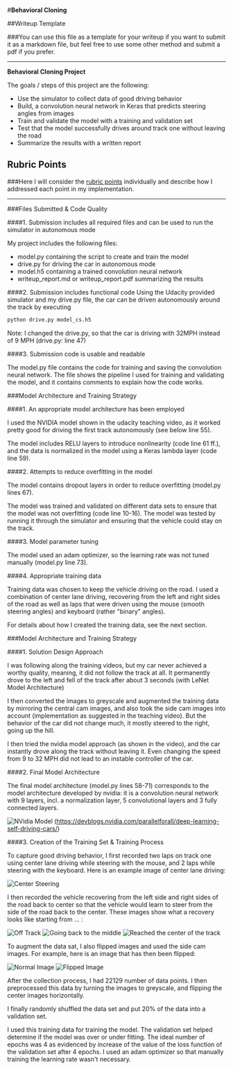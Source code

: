 #**Behavioral Cloning** 

##Writeup Template

###You can use this file as a template for your writeup if you want to submit it as a markdown file, but feel free to use some other method and submit a pdf if you prefer.

---

**Behavioral Cloning Project**

The goals / steps of this project are the following:
* Use the simulator to collect data of good driving behavior
* Build, a convolution neural network in Keras that predicts steering angles from images
* Train and validate the model with a training and validation set
* Test that the model successfully drives around track one without leaving the road
* Summarize the results with a written report


[//]: # (Image References)

[image1]: ./pictures/cnn-architecture-624x890.png "Model Visualization"
[image2]: ./pictures/center_2017_07_13_22_26_44_590.jpg "Center Steering"
[image3]: ./pictures/center_2017_07_17_23_40_39_928.jpg "Recovery Image 1"
[image4]: ./pictures/center_2017_07_17_23_40_40_883.jpg "Recovery Image 2"
[image5]: ./pictures/center_2017_07_17_23_40_42_389.jpg "Recovery Image 3"
[image6]: ./examples/center_2017_07_13_22_28_32_594.jpg "Normal Image"
[image7]: ./pictures/center_2017_07_13_22_28_32_594_flipped.jpg "Flipped Image"

## Rubric Points
###Here I will consider the [rubric points](https://review.udacity.com/#!/rubrics/432/view) individually and describe how I addressed each point in my implementation.  

---
###Files Submitted & Code Quality

####1. Submission includes all required files and can be used to run the simulator in autonomous mode

My project includes the following files:
* model.py containing the script to create and train the model
* drive.py for driving the car in autonomous mode
* model.h5 containing a trained convolution neural network 
* writeup_report.md or writeup_report.pdf summarizing the results

####2. Submission includes functional code
Using the Udacity provided simulator and my drive.py file, the car can be driven autonomously around the track by executing 
```sh
python drive.py model_cs.h5
```
Note: I changed the drive.py, so that the car is driving with 32MPH instead of 9 MPH (drive.py: line 47)

####3. Submission code is usable and readable

The model.py file contains the code for training and saving the convolution neural network. The file shows the pipeline I used for training and validating the model, and it contains comments to explain how the code works.

###Model Architecture and Training Strategy

####1. An appropriate model architecture has been employed

I used the NVIDIA model shown in the udacity teaching video, as it worked pretty good for driving the first track autonomously (see below line 55).

The model includes RELU layers to introduce nonlinearity (code line 61 ff.), and the data is normalized in the model using a Keras lambda layer (code line 59). 

####2. Attempts to reduce overfitting in the model

The model contains dropout layers in order to reduce overfitting (model.py lines 67). 

The model was trained and validated on different data sets to ensure that the model was not overfitting (code line 10-16). The model was tested by running it through the simulator and ensuring that the vehicle could stay on the track.

####3. Model parameter tuning

The model used an adam optimizer, so the learning rate was not tuned manually (model.py line 73).

####4. Appropriate training data

Training data was chosen to keep the vehicle driving on the road. I used a combination of center lane driving, recovering from the left and right sides of the road as well as laps that were driven using the mouse (smooth steering angles) and keyboard (rather "binary" angles).

For details about how I created the training data, see the next section. 

###Model Architecture and Training Strategy

####1. Solution Design Approach

I was following along the training videos, but my car never achieved a worthy quality, meaning, it did not follow the track at all. It permanently drove to the left and fell of the track after about 3 seconds (with LeNet Model Architecture)

I then converted the images to greyscale and augmented the training data by mirroring the central cam images, and also took the side cam images into account (implementation as suggested in the teaching video). But the behavior of the car did not change much, it mostly steered to the right, going up the hill.

I then tried the nvidia model approach (as shown in the video), and the car instantly drove along the track without leaving it. Even changing the speed from 9 to 32 MPH did not lead to an instable controller of the car.


####2. Final Model Architecture

The final model architecture (model.py lines 58-71) corresponds to the model architecture developed by nvidia: it is a convolution neural network with 9 layers, incl. a normalization layer, 5 convolutional layers and 3 fully connected layers.


![NVidia Model][image1] (https://devblogs.nvidia.com/parallelforall/deep-learning-self-driving-cars/)

####3. Creation of the Training Set & Training Process

To capture good driving behavior, I first recorded two laps on track one using center lane driving while steering with the mouse, and 2 laps while steering with the keyboard. Here is an example image of center lane driving:

![Center Steering][image2]

I then recorded the vehicle recovering from the left side and right sides of the road back to center so that the vehicle would learn to steer from the side of the road back to the center. These images show what a recovery looks like starting from ... :

![Off Track][image3]
![Going back to the middle][image4]
![Reached the center of the track][image5]

To augment the data sat, I also flipped images and used the side cam images. For example, here is an image that has then been flipped:

![Normal Image][image6]
![Flipped Image][image7]

After the collection process, I had 22129 number of data points. I then preprocessed this data by turning the images to greyscale, and flipping the center images horizontally.


I finally randomly shuffled the data set and put 20% of the data into a validation set. 

I used this training data for training the model. The validation set helped determine if the model was over or under fitting. The ideal number of epochs was 4 as evidenced by increase of the value of the loss function of the validation set after 4 epochs. I used an adam optimizer so that manually training the learning rate wasn't necessary.
